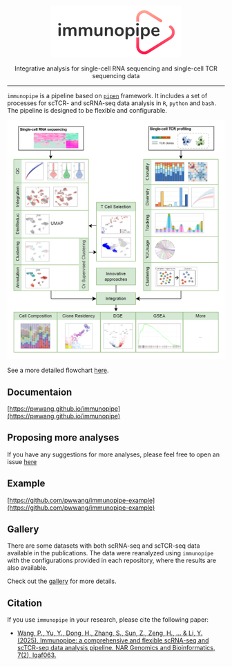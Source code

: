 <p align="center">
  <img height="120" style="height: 120px" src="https://github.com/pwwang/immunopipe/blob/dev/docs/logo.png?raw=true" />
</p>
<p align="center">Integrative analysis for single-cell RNA sequencing and single-cell TCR sequencing data</p>
<hr />

`immunopipe` is a pipeline based on [`pipen`](https://github.com/pwwang/pipen) framework. It includes a set of processes for scTCR- and scRNA-seq data analysis in `R`, `python` and `bash`. The pipeline is designed to be flexible and configurable.

<p align="center">
  <img src="https://github.com/pwwang/immunopipe/blob/dev/docs/immunopipe.ms.png?raw=true" />
</p>

See a more detailed flowchart [here](https://github.com/pwwang/immunopipe/blob/dev/docs/immunopipe.flowchart.png?raw=true).

## Documentaion

[https://pwwang.github.io/immunopipe](https://pwwang.github.io/immunopipe)

## Proposing more analyses

If you have any suggestions for more analyses, please feel free to open an issue [here](https://github.com/pwwang/immunopipe/issues/new)

## Example

[https://github.com/pwwang/immunopipe-example](https://github.com/pwwang/immunopipe-example)

## Gallery

There are some datasets with both scRNA-seq and scTCR-seq data available in the publications. The data were reanalyzed using `immunopipe` with the configurations provided in each repository, where the results are also available.

Check out the [gallery](https://pwwang.github.io/immunopipe/gallery) for more details.

## Citation

If you use `immunopipe` in your research, please cite the following paper:

- [Wang, P., Yu, Y., Dong, H., Zhang, S., Sun, Z., Zeng, H., ... & Li, Y. (2025). Immunopipe: a comprehensive and flexible scRNA-seq and scTCR-seq data analysis pipeline. NAR Genomics and Bioinformatics, 7(2), lqaf063.](https://academic.oup.com/nargab/article/7/2/lqaf063/8136476)
